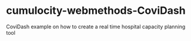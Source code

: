 # cumulocity-webmethods-CoviDash
CoviDash example on how to create a real time hospital capacity planning tool
